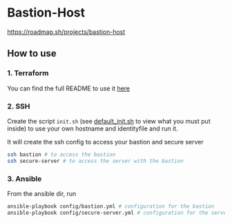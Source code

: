 # Bastion-Host

https://roadmap.sh/projects/bastion-host

## How to use

### 1. Terraform

You can find the full README to use it [here](./terraform/README.md)

### 2. SSH

Create the script ```init.sh``` (see [default_init.sh](./default_init.sh) to view what you must put inside) to use your own hostname and identityfile and run it.

It will create the ssh config to access your bastion and secure server

```bash
ssh bastion # to access the bastion
ssh secure-server # to access the server with the bastion
```

### 3. Ansible

From the ansible dir, run

```bash
ansible-playbook config/bastion.yml # configuration for the bastion
ansible-playbook config/secure-server.yml # configuration for the server
```
